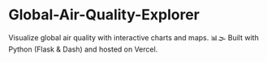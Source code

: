 # Global-Air-Quality-Explorer
Visualize global air quality with interactive charts and maps. 📊🌫️ Built with Python (Flask &amp; Dash) and hosted on Vercel.
